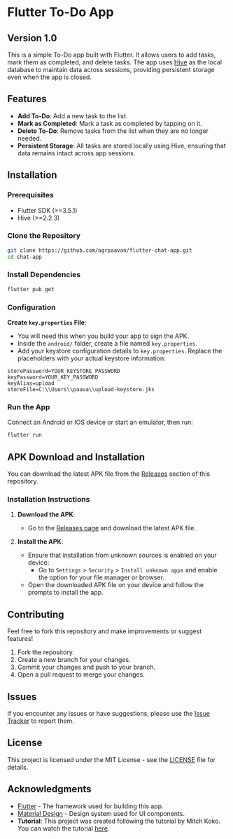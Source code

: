 # Flutter To-Do App

## Version 1.0

This is a simple To-Do app built with Flutter. It allows users to add tasks, mark them as completed, and delete tasks. The app uses [Hive](https://pub.dev/packages/hive) as the local database to maintain data across sessions, providing persistent storage even when the app is closed.

## Features

- **Add To-Do**: Add a new task to the list.
- **Mark as Completed**: Mark a task as completed by tapping on it.
- **Delete To-Do**: Remove tasks from the list when they are no longer needed.
- **Persistent Storage**: All tasks are stored locally using Hive, ensuring that data remains intact across app sessions.

## Installation

### Prerequisites

- Flutter SDK (>=3.5.1)
- Hive (>=2.2.3)

### Clone the Repository

```sh
git clone https://github.com/agrpaavan/flutter-chat-app.git
cd chat-app
```

### Install Dependencies

```sh
flutter pub get
```

### Configuration

**Create `key.properties` File**:

- You will need this when you build your app to sign the APK.
- Inside the `android/` folder, create a file named `key.properties`.
- Add your keystore configuration details to `key.properties`. Replace the placeholders with your actual keystore information:

```properties
storePassword=YOUR_KEYSTORE_PASSWORD
keyPassword=YOUR_KEY_PASSWORD
keyAlias=upload
storeFile=C:\\Users\\paava\\upload-keystore.jks
```

### Run the App

Connect an Android or IOS device or start an emulator, then run:

```sh
flutter run
```

## APK Download and Installation

You can download the latest APK file from the [Releases](https://github.com/agrpaavan/flutter-todo-app/releases) section of this repository.

### Installation Instructions

1. **Download the APK**:
   - Go to the [Releases page](https://github.com/agrpaavan/flutter-chat-app/releases) and download the latest APK file.

2. **Install the APK**:
   - Ensure that installation from unknown sources is enabled on your device:
     - Go to `Settings` > `Security` > `Install unknown apps` and enable the option for your file manager or browser.
   - Open the downloaded APK file on your device and follow the prompts to install the app.

## Contributing

Feel free to fork this repository and make improvements or suggest features!

1. Fork the repository.
2. Create a new branch for your changes.
3. Commit your changes and push to your branch.
4. Open a pull request to merge your changes.

## Issues

If you encounter any issues or have suggestions, please use the [Issue Tracker](https://github.com/agrpaavan/flutter-todo-app/issues) to report them.

## License

This project is licensed under the MIT License - see the [LICENSE](https://github.com/AgrPaavan/flutter-todo-app/blob/main/LICENSE) file for details.

## Acknowledgments

- [Flutter](https://flutter.dev/) - The framework used for building this app.
- [Material Design](https://material.io/design) - Design system used for UI components.
- **Tutorial**: This project was created following the tutorial by Mitch Koko. You can watch the tutorial [here](https://www.youtube.com/watch?v=mMgr47QBZWA).
